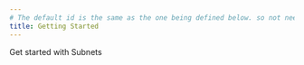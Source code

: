 ```yaml
---
# The default id is the same as the one being defined below. so not needed
title: Getting Started
---
```


Get started with Subnets
